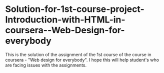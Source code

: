 # Solution-for-1st-course-project-Introduction-with-HTML-in-coursera--Web-Design-for-everybody
This is the solution of the assignment of the 1st course of the course in coursera - "Web design for everybody". I hope this will help student's who are facing issues with the assignments. 
